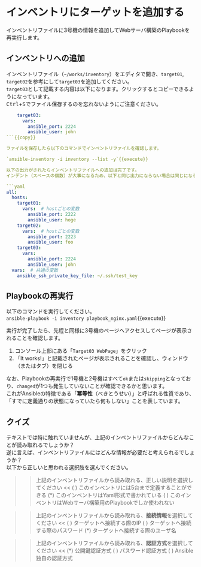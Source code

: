 # インベントリにターゲットを追加する

インベントリファイルに3号機の情報を追加してWebサーバ構築のPlaybookを再実行します。

## インベントリへの追加

インベントリファイル（`~/works/inventory`）をエディタで開き、`target01`, `target02`を参考にして`target03`を追加してください。  
`target03`として記載する内容は以下になります。クリックするとコピーできるようになっています。  
<kbd>Ctrl</kbd>+<kbd>S</kbd>でファイル保存するのを忘れないようにご注意ください。

```yaml
    target03:
      vars:
        ansible_port: 2224
        ansible_user: john
```{{copy}}

ファイルを保存したら以下のコマンドでインベントリファイルを確認します。

`ansible-inventory -i inventory --list -y`{{execute}}

以下の出力がされたらインベントリファイルへの追加は完了です。  
インデント（スペースの個数）が大事になるため、以下と同じ出力にならない場合は同じになるように編集し直してください。

```yaml
all:
  hosts:
    target01:
      vars:  # hostごとの変数
        ansible_port: 2222
        ansible_user: hoge
    target02:
      vars:  # hostごとの変数
        ansible_port: 2223
        ansible_user: foo
    target03:
      vars:
        ansible_port: 2224
        ansible_user: john
  vars:  # 共通の変数
    ansible_ssh_private_key_file: ~/.ssh/test_key
```

## Playbookの再実行

以下のコマンドを実行してください。  
`ansible-playbook -i inventory playbook_nginx.yaml`{{execute}}

実行が完了したら、先程と同様に3号機のページへアクセスしてページが表示されることを確認します。

1. コンソール上部にある「`Target03 WebPage`」をクリック
2. 「It works!」と記載されたページが表示されることを確認し、ウィンドウ（またはタブ）を閉じる

なお、Playbookの再実行で1号機と2号機はすべて`ok`または`skipping`となっており、`changed`が1つも発生していないことが確認できるかと思います。  
これがAnsibleの特徴である「**冪等性**（べきとうせい）」と呼ばれる性質であり、「すでに定義通りの状態になっていたら何もしない」ことを表しています。

## クイズ

テキストでは特に触れていませんが、上記のインベントリファイルからどんなことが読み取れるでしょうか？  
逆に言えば、インベントリファイルにはどんな情報が必要だと考えられるでしょうか？  
以下から正しいと思われる選択肢を選んでください。

>>上記のインベントリファイルから読み取れる、正しい説明を選択してください <<
( ) このインベントリには5台まで定義することができる
(*) このインベントリはYaml形式で書かれている
( ) このインベントリはWebサーバ構築用のPlaybookでしか使われない

>>上記のインベントリファイルから読み取れる、**接続情報**を選択してください <<
( ) ターゲットへ接続する際のIP
( ) ターゲットへ接続する際のパスワード
(*) ターゲットへ接続する際のユーザ名

>>上記のインベントリファイルから読み取れる、**認証方式**を選択してください <<
(*) 公開鍵認証方式
( ) パスワード認証方式
( ) Ansible独自の認証方式
